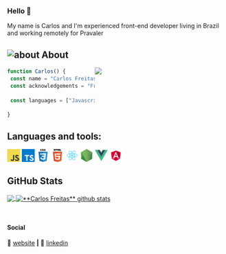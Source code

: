 
### Hello 👋

My name is Carlos and I'm experienced front-end developer living in Brazil and working remotely for Pravaler

## <img width="45" alt="about" src="https://raw.github.com/elizarov/elizarov/master/about.png"> About

<img align="right" width="300" src="https://i2.wp.com/allhtaccess.info/wp-content/uploads/2018/03/programming.gif?fit=1281%2C716&ssl=1" />

```javascript
function Carlos() {
 const name = "Carlos Freitas"
 const acknowledgements = "Front end"
 
 const languages = ["Javascript", "Typescript"]

}
```

## **Languages and tools:**  

<code><img height="30" src="https://raw.githubusercontent.com/github/explore/80688e429a7d4ef2fca1e82350fe8e3517d3494d/topics/javascript/javascript.png"></code>
<code><img height="30" src="https://raw.githubusercontent.com/github/explore/80688e429a7d4ef2fca1e82350fe8e3517d3494d/topics/typescript/typescript.png"></code>
<code><img height="30" src="https://raw.githubusercontent.com/github/explore/80688e429a7d4ef2fca1e82350fe8e3517d3494d/topics/css/css.png"></code>
<code><img height="30" src="https://raw.githubusercontent.com/github/explore/80688e429a7d4ef2fca1e82350fe8e3517d3494d/topics/html/html.png"></code>
<code><img height="30" src="https://raw.githubusercontent.com/github/explore/80688e429a7d4ef2fca1e82350fe8e3517d3494d/topics/react/react.png"></code>
<code><img height="30" src="https://raw.githubusercontent.com/github/explore/80688e429a7d4ef2fca1e82350fe8e3517d3494d/topics/nodejs/nodejs.png"></code>
<code><img height="30" src="https://raw.githubusercontent.com/github/explore/80688e429a7d4ef2fca1e82350fe8e3517d3494d/topics/vue/vue.png"></code>
<code><img height="30" src="https://raw.githubusercontent.com/github/explore/80688e429a7d4ef2fca1e82350fe8e3517d3494d/topics/angular/angular.png"></code>


## **GitHub Stats**

<a href="https://github.com/freitasjrcarlos">
  <img align="center" src="https://github-readme-stats.vercel.app/api/top-langs/?username=freitasjrcarlos&theme=dracula&hide_langs_below=1" />
</a>

<a href="https://github.com/freitasjrcarlos">
 <img align="center" src="https://github-readme-stats.vercel.app/api?username=freitasjrcarlos&show_icons=true&theme=dracula&line_height=27" alt="**Carlos Freitas** github stats"/>
</a>

[website]: https://carlosfreitas.dev/
[linkedin]: https://www.linkedin.com/in/carlos-jr-freitas/
<br>

#### Social

🏡 [website][website] **|** 
👔 [linkedin][linkedin]


